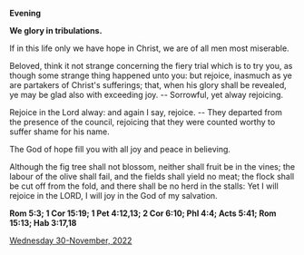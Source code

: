 **Evening**

**We glory in tribulations.**
 
If in this life only we have hope in Christ, we are of all men most miserable.
 
Beloved, think it not strange concerning the fiery trial which is to try you, as though some strange thing happened unto you: but rejoice, inasmuch as ye are partakers of Christ's sufferings; that, when his glory shall be revealed, ye may be glad also with exceeding joy. -- Sorrowful, yet alway rejoicing.
 
Rejoice in the Lord alway: and again I say, rejoice. -- They departed from the presence of the council, rejoicing that they were counted worthy to suffer shame for his name.
 
The God of hope fill you with all joy and peace in believing.
 
Although the fig tree shall not blossom, neither shall fruit be in the vines; the labour of the olive shall fail, and the fields shall yield no meat; the flock shall be cut off from the fold, and there shall be no herd in the stalls: Yet I will rejoice in the LORD, I will joy in the God of my salvation.  

**Rom 5:3; 1 Cor 15:19; 1 Pet 4:12,13; 2 Cor 6:10; Phl 4:4; Acts 5:41; Rom 15:13; Hab 3:17,18**

[Wednesday 30-November, 2022](https://t.me/daily_light)
